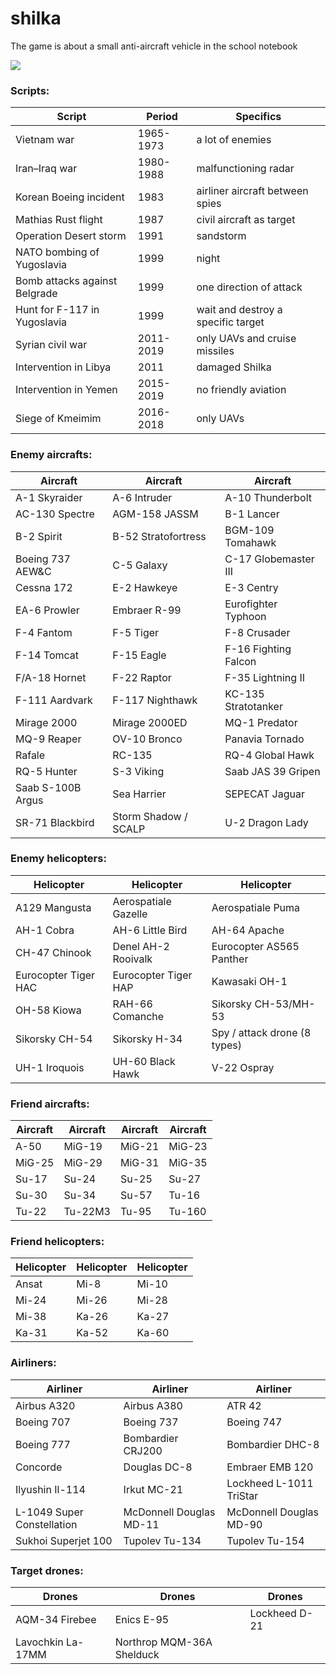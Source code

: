 # shilka
The game is about a small anti-aircraft vehicle in the school notebook

![](https://s8.hostingkartinok.com/uploads/images/2018/06/e4b2be354e64b30273c7896a3671ecb2.png)

### Scripts:

| Script | Period | Specifics |
| ------------- | ------------- | ------------- |
| Vietnam war | 1965-1973 | a lot of enemies |
| Iran–Iraq war | 1980-1988 | malfunctioning radar |
| Korean Boeing incident | 1983 | airliner aircraft between spies |
| Mathias Rust flight | 1987 | сivil aircraft as target |
| Operation Desert storm | 1991 | sandstorm |
| NATO bombing of Yugoslavia | 1999 | night |
| Bomb attacks against Belgrade | 1999 | one direction of attack |
| Hunt for F-117 in Yugoslavia | 1999 | wait and destroy a specific target |
| Syrian civil war | 2011-2019 | only UAVs and cruise missiles |
| Intervention in Libya | 2011 | damaged Shilka |
| Intervention in Yemen | 2015-2019 | no friendly aviation |
| Siege of Kmeimim | 2016-2018 | only UAVs |

### Enemy aircrafts:

| Aircraft | Aircraft | Aircraft |
| ------------- | ------------- | ------------- |
| A-1 Skyraider | A-6 Intruder | A-10 Thunderbolt |
| AC-130 Spectre | AGM-158 JASSM | B-1 Lancer |
| B-2 Spirit | B-52 Stratofortress | BGM-109 Tomahawk |
| Boeing 737 AEW&C | C-5 Galaxy | C-17 Globemaster III |
| Cessna 172 | E-2 Hawkeye | E-3 Centry |
| EA-6 Prowler | Embraer R-99 | Eurofighter Typhoon |
| F-4 Fantom | F-5 Tiger | F-8 Crusader |
| F-14 Tomcat | F-15 Eagle | F-16 Fighting Falcon |
| F/A-18 Hornet | F-22 Raptor | F-35 Lightning II |
| F-111 Aardvark | F-117 Nighthawk | KC-135 Stratotanker |
| Mirage 2000 | Mirage 2000ED | MQ-1 Predator |
| MQ-9 Reaper | OV-10 Bronco | Panavia Tornado |
| Rafale | RC-135 | RQ-4 Global Hawk |
| RQ-5 Hunter | S-3 Viking | Saab JAS 39 Gripen |
| Saab S-100B Argus | Sea Harrier | SEPECAT Jaguar |
| SR-71 Blackbird | Storm Shadow / SCALP | U-2 Dragon Lady |

### Enemy helicopters:

| Helicopter | Helicopter | Helicopter |
| ------------- | ------------- | ------------- |
| A129 Mangusta | Aerospatiale Gazelle | Aerospatiale Puma |
| AH-1 Cobra | AH-6 Little Bird | AH-64 Apache |
| CH-47 Chinook | Denel AH-2 Rooivalk | Eurocopter AS565 Panther |
| Eurocopter Tiger HAC | Eurocopter Tiger HAP | Kawasaki OH-1 |
| OH-58 Kiowa | RAH-66 Comanche | Sikorsky CH-53/MH-53 |
| Sikorsky CH-54 | Sikorsky H-34 | Spy / attack drone (8 types) |
| UH-1 Iroquois | UH-60 Black Hawk | V-22 Ospray |

### Friend aircrafts:

| Aircraft | Aircraft | Aircraft | Aircraft |
| ------------- | ------------- | ------------- | ------------- |
| A-50 | MiG-19 | MiG-21 | MiG-23 |
| MiG-25 | MiG-29 | MiG-31 | MiG-35 |
| Su-17 | Su-24 | Su-25 | Su-27 |
| Su-30 | Su-34 | Su-57 | Tu-16 |
| Tu-22 | Tu-22M3 | Tu-95 | Tu-160 |

### Friend helicopters:

| Helicopter | Helicopter | Helicopter |
| ------------- | ------------- | ------------- |
| Ansat |Mi-8 | Mi-10 | 
| Mi-24 | Mi-26 | Mi-28 | 
| Mi-38 | Ka-26 | Ka-27 |
| Ka-31 | Ka-52 | Ka-60 |

### Airliners:

| Airliner | Airliner | Airliner |
| ------------- | ------------- | ------------- |
| Аirbus A320 | Аirbus A380 | ATR 42 |
| Boeing 707 | Boeing 737 | Boeing 747 |
| Boeing 777 | Bombardier CRJ200 | Bombardier DHC-8 |
| Concorde | Douglas DC-8 | Embraer EMB 120 |
| Ilyushin Il-114 | Irkut MC-21 | Lockheed L-1011 TriStar |
| L-1049 Super Constellation | McDonnell Douglas MD-11 | McDonnell Douglas MD-90 |
| Sukhoi Superjet 100 | Tupolev Tu-134 | Tupolev Tu-154 |

### Target drones:

| Drones | Drones | Drones |
| ------------- | ------------- | ------------- |
| AQM-34 Firebee | Enics E-95 | Lockheed D-21 |
| Lavochkin La-17MM | Northrop MQM-36A Shelduck | |

